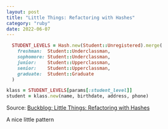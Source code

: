 ```yaml
---
layout: post
title: "Little Things: Refactoring with Hashes"
category: "ruby"
date: 2022-06-07
---
```


```ruby
  STUDENT_LEVELS = Hash.new(Student::Unregistered).merge(
    freshman:  Student::Underclassman,
    sophomore: Student::Underclassman,
    junior:    Student::Upperclassman,
    senior:    Student::Upperclassman,
    graduate:  Student::Graduate
  )

klass = STUDENT_LEVELS[params[:student_level]]
student = klass.new(name, birthdate, address, phone)
```

Source: [Buckblog: Little Things: Refactoring with Hashes](http://weblog.jamisbuck.org/2015/11/14/little-things-refactoring-with-hashes.html)

A nice little pattern
